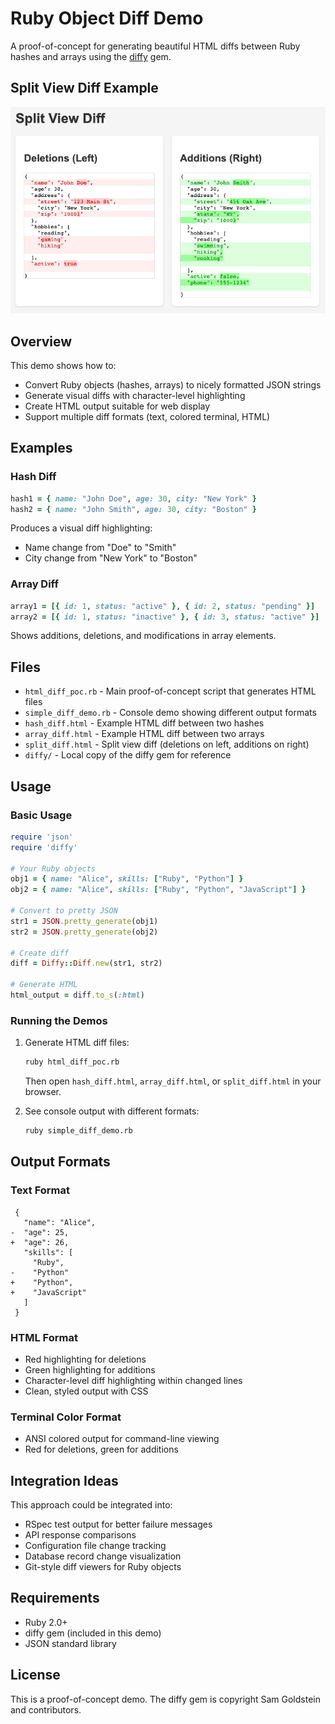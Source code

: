 # Ruby Object Diff Demo

A proof-of-concept for generating beautiful HTML diffs between Ruby hashes and arrays using the [diffy](https://github.com/samg/diffy) gem.

## Split View Diff Example

![Split View Diff](split_diff.png)

## Overview

This demo shows how to:
- Convert Ruby objects (hashes, arrays) to nicely formatted JSON strings
- Generate visual diffs with character-level highlighting
- Create HTML output suitable for web display
- Support multiple diff formats (text, colored terminal, HTML)

## Examples

### Hash Diff
```ruby
hash1 = { name: "John Doe", age: 30, city: "New York" }
hash2 = { name: "John Smith", age: 30, city: "Boston" }
```

Produces a visual diff highlighting:
- Name change from "Doe" to "Smith" 
- City change from "New York" to "Boston"

### Array Diff
```ruby
array1 = [{ id: 1, status: "active" }, { id: 2, status: "pending" }]
array2 = [{ id: 1, status: "inactive" }, { id: 3, status: "active" }]
```

Shows additions, deletions, and modifications in array elements.

## Files

- `html_diff_poc.rb` - Main proof-of-concept script that generates HTML files
- `simple_diff_demo.rb` - Console demo showing different output formats
- `hash_diff.html` - Example HTML diff between two hashes
- `array_diff.html` - Example HTML diff between two arrays
- `split_diff.html` - Split view diff (deletions on left, additions on right)
- `diffy/` - Local copy of the diffy gem for reference

## Usage

### Basic Usage

```ruby
require 'json'
require 'diffy'

# Your Ruby objects
obj1 = { name: "Alice", skills: ["Ruby", "Python"] }
obj2 = { name: "Alice", skills: ["Ruby", "Python", "JavaScript"] }

# Convert to pretty JSON
str1 = JSON.pretty_generate(obj1)
str2 = JSON.pretty_generate(obj2)

# Create diff
diff = Diffy::Diff.new(str1, str2)

# Generate HTML
html_output = diff.to_s(:html)
```

### Running the Demos

1. Generate HTML diff files:
   ```bash
   ruby html_diff_poc.rb
   ```
   Then open `hash_diff.html`, `array_diff.html`, or `split_diff.html` in your browser.

2. See console output with different formats:
   ```bash
   ruby simple_diff_demo.rb
   ```

## Output Formats

### Text Format
```
 {
   "name": "Alice",
-  "age": 25,
+  "age": 26,
   "skills": [
     "Ruby",
-    "Python"
+    "Python",
+    "JavaScript"
   ]
 }
```

### HTML Format
- Red highlighting for deletions
- Green highlighting for additions
- Character-level diff highlighting within changed lines
- Clean, styled output with CSS

### Terminal Color Format
- ANSI colored output for command-line viewing
- Red for deletions, green for additions

## Integration Ideas

This approach could be integrated into:
- RSpec test output for better failure messages
- API response comparisons
- Configuration file change tracking
- Database record change visualization
- Git-style diff viewers for Ruby objects

## Requirements

- Ruby 2.0+
- diffy gem (included in this demo)
- JSON standard library

## License

This is a proof-of-concept demo. The diffy gem is copyright Sam Goldstein and contributors.
